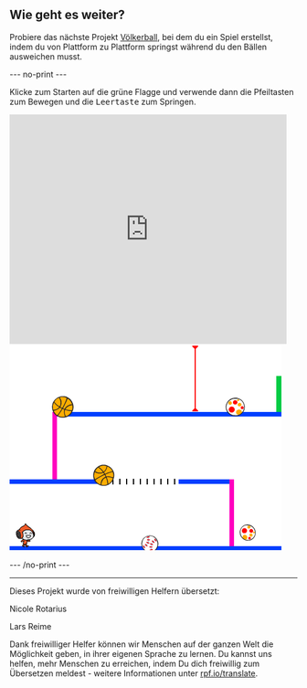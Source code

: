## Wie geht es weiter?

Probiere das nächste Projekt [Völkerball](https://projects.raspberrypi.org/de-DE/projects/dodgeball?utm_source=pathway&utm_medium=whatnext&utm_campaign=projects), bei dem du ein Spiel erstellst, indem du von Plattform zu Plattform springst während du den Bällen ausweichen musst.

--- no-print ---

Klicke zum Starten auf die grüne Flagge und verwende dann die Pfeiltasten zum Bewegen und die <kbd>Leertaste</kbd> zum Springen.

<div class="scratch-preview">
  <iframe allowtransparency="true" width="485" height="402" src="https://scratch.mit.edu/projects/embed/251809924/?autostart=false" frameborder="0" scrolling="no"></iframe>
  <img src="images/dodge-final.png">
</div>

--- /no-print ---



***
Dieses Projekt wurde von freiwilligen Helfern übersetzt:

Nicole Rotarius

Lars Reime

Dank freiwilliger Helfer können wir Menschen auf der ganzen Welt die Möglichkeit geben, in ihrer eigenen Sprache zu lernen. Du kannst uns helfen, mehr Menschen zu erreichen, indem Du dich freiwillig zum Übersetzen meldest - weitere Informationen unter [rpf.io/translate](https://rpf.io/translate).